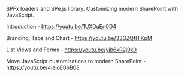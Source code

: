 SPFx loaders and SPe.js library. Customizing modern SharePoint with JavaScript.

Introduction - https://youtu.be/1UXDuEri0D4

Branding, Tabs and Chart - https://youtu.be/33GZQfHiKpM

List Views and Forms - https://youtu.be/yjb6xR2j9k0

Move JavaScript customizations to modern SharePoint - https://youtu.be/4ieloE06B08
